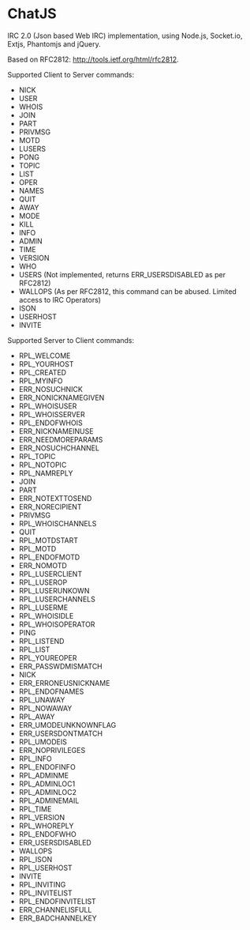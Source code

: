 ChatJS
======

IRC 2.0 (Json based Web IRC) implementation, using Node.js, Socket.io, Extjs, Phantomjs and jQuery.

Based on RFC2812: http://tools.ietf.org/html/rfc2812.

Supported Client to Server commands:

- NICK
- USER
- WHOIS
- JOIN
- PART
- PRIVMSG
- MOTD
- LUSERS
- PONG
- TOPIC
- LIST
- OPER
- NAMES
- QUIT
- AWAY
- MODE
- KILL
- INFO
- ADMIN
- TIME
- VERSION
- WHO
- USERS (Not implemented, returns ERR_USERSDISABLED as per RFC2812)
- WALLOPS (As per RFC2812, this command can be abused. Limited access to IRC Operators)
- ISON
- USERHOST
- INVITE

Supported Server to Client commands:

- RPL_WELCOME
- RPL_YOURHOST
- RPL_CREATED
- RPL_MYINFO
- ERR_NOSUCHNICK
- ERR_NONICKNAMEGIVEN
- RPL_WHOISUSER
- RPL_WHOISSERVER
- RPL_ENDOFWHOIS
- ERR_NICKNAMEINUSE
- ERR_NEEDMOREPARAMS
- ERR_NOSUCHCHANNEL
- RPL_TOPIC
- RPL_NOTOPIC
- RPL_NAMREPLY
- JOIN
- PART
- ERR_NOTEXTTOSEND
- ERR_NORECIPIENT
- PRIVMSG
- RPL_WHOISCHANNELS
- QUIT
- RPL_MOTDSTART
- RPL_MOTD
- RPL_ENDOFMOTD
- ERR_NOMOTD
- RPL_LUSERCLIENT
- RPL_LUSEROP
- RPL_LUSERUNKOWN
- RPL_LUSERCHANNELS
- RPL_LUSERME
- RPL_WHOISIDLE
- RPL_WHOISOPERATOR
- PING
- RPL_LISTEND
- RPL_LIST
- RPL_YOUREOPER
- ERR_PASSWDMISMATCH
- NICK
- ERR_ERRONEUSNICKNAME
- RPL_ENDOFNAMES
- RPL_UNAWAY
- RPL_NOWAWAY
- RPL_AWAY
- ERR_UMODEUNKNOWNFLAG
- ERR_USERSDONTMATCH
- RPL_UMODEIS
- ERR_NOPRIVILEGES
- RPL_INFO
- RPL_ENDOFINFO
- RPL_ADMINME
- RPL_ADMINLOC1
- RPL_ADMINLOC2
- RPL_ADMINEMAIL
- RPL_TIME
- RPL_VERSION
- RPL_WHOREPLY
- RPL_ENDOFWHO
- ERR_USERSDISABLED
- WALLOPS
- RPL_ISON
- RPL_USERHOST
- INVITE
- RPL_INVITING
- RPL_INVITELIST
- RPL_ENDOFINVITELIST
- ERR_CHANNELISFULL
- ERR_BADCHANNELKEY